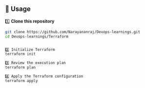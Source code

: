 ## 📄 Usage

1️⃣ **Clone this repository**
```bash
git clone https://github.com/Narayananraj/Devops-learnings.git
cd Devops-learnings/Terraform


2️⃣ Initialize Terraform 
terraform init 

3️⃣ Review the execution plan
terraform plan

4️⃣ Apply the Terraform configuration
terraform apply 


